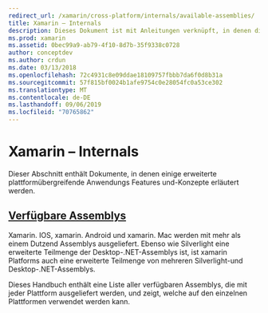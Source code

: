 ```yaml
---
redirect_url: /xamarin/cross-platform/internals/available-assemblies/
title: Xamarin – Internals
description: Dieses Dokument ist mit Anleitungen verknüpft, in denen die interne Funktionsweise von xamarin beschrieben wird. Zurzeit verknüpft Sie mit dem Dokument verfügbare Assemblys.
ms.prod: xamarin
ms.assetid: 0bec99a9-ab79-4f10-8d7b-35f9338c0728
author: conceptdev
ms.author: crdun
ms.date: 03/13/2018
ms.openlocfilehash: 72c4931c8e09ddae18109757fbbb7da6f0d8b31a
ms.sourcegitcommit: 57f815bf0024b1afe9754c0e28054fc0a53ce302
ms.translationtype: MT
ms.contentlocale: de-DE
ms.lasthandoff: 09/06/2019
ms.locfileid: "70765862"
---
```

# <a name="xamarin-internals"></a>Xamarin – Internals

Dieser Abschnitt enthält Dokumente, in denen einige erweiterte plattformübergreifende Anwendungs Features und-Konzepte erläutert werden.

## <a name="available-assembliescross-platforminternalsavailable-assembliesmd"></a>[Verfügbare Assemblys](~/cross-platform/internals/available-assemblies.md)

Xamarin. IOS, xamarin. Android und xamarin. Mac werden mit mehr als einem Dutzend Assemblys ausgeliefert. Ebenso wie Silverlight eine erweiterte Teilmenge der Desktop-.NET-Assemblys ist, ist xamarin Platforms auch eine erweiterte Teilmenge von mehreren Silverlight-und Desktop-.NET-Assemblys.

Dieses Handbuch enthält eine Liste aller verfügbaren Assemblys, die mit jeder Plattform ausgeliefert werden, und zeigt, welche auf den einzelnen Plattformen verwendet werden kann.

